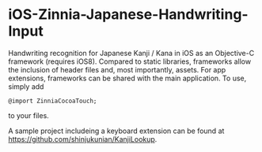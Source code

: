 # iOS-Zinnia-Japanese-Handwriting-Input
Handwriting recognition for Japanese Kanji / Kana in iOS as an Objective-C framework (requires iOS8).
Compared to static libraries, frameworks allow the inclusion of header files and, most importantly, assets.
For app extensions, frameworks can be shared with the main application.
To use, simply add
``` 
@import ZinniaCocoaTouch;
``` 
to your files.

A sample project includeing a keyboard extension can be found at https://github.com/shinjukunian/KanjiLookup.

